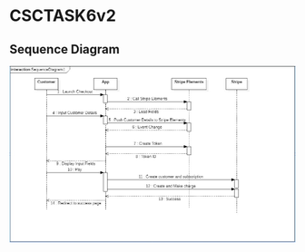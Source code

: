 # CSCTASK6v2

## Sequence Diagram
![Sequence Diagram](https://github.com/Immanuel-Loh/CSCTASK6v2/blob/master/Task6/Images/Task6Diagram.jpeg?raw=true)


